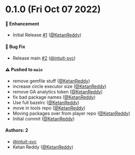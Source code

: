# 0.1.0 (Fri Oct 07 2022)

#### 🚀 Enhancement

- Initial Release [#1](https://github.com/player-ui/tools/pull/1) ([@KetanReddy](https://github.com/KetanReddy))

#### 🐛 Bug Fix

- Release main [#2](https://github.com/player-ui/tools/pull/2) ([@intuit-svc](https://github.com/intuit-svc))

#### ⚠️ Pushed to `main`

- remove gemfile stuff ([@KetanReddy](https://github.com/KetanReddy))
- increase circle executor size ([@KetanReddy](https://github.com/KetanReddy))
- remove GA analytics token ([@KetanReddy](https://github.com/KetanReddy))
- fix bad package names ([@KetanReddy](https://github.com/KetanReddy))
- Use full bazelrc ([@KetanReddy](https://github.com/KetanReddy))
- move in tools repo ([@KetanReddy](https://github.com/KetanReddy))
- Moving packages over from player repo ([@KetanReddy](https://github.com/KetanReddy))
- Initial commit ([@KetanReddy](https://github.com/KetanReddy))

#### Authors: 2

- [@intuit-svc](https://github.com/intuit-svc)
- Ketan Reddy ([@KetanReddy](https://github.com/KetanReddy))
